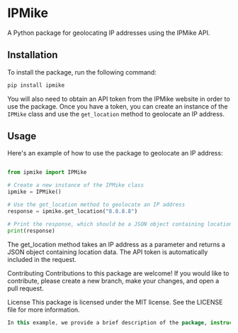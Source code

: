 

# IPMike

A Python package for geolocating IP addresses using the IPMike API.

## Installation

To install the package, run the following command:


```bash
pip install ipmike
```


You will also need to obtain an API token from the IPMike website in order to use the package. Once you have a token, you can create an instance of the `IPMike` class and use the `get_location` method to geolocate an IP address.

## Usage

Here's an example of how to use the package to geolocate an IP address:

```python

from ipmike import IPMike

# Create a new instance of the IPMike class
ipmike = IPMike()

# Use the get_location method to geolocate an IP address
response = ipmike.get_location("8.8.8.8")

# Print the response, which should be a JSON object containing location data
print(response)
```


The get_location method takes an IP address as a parameter and returns a JSON object containing location data. The API token is automatically included in the request.

Contributing
Contributions to this package are welcome! If you would like to contribute, please create a new branch, make your changes, and open a pull request.

License
This package is licensed under the MIT license. See the LICENSE file for more information.

```kotlin
In this example, we provide a brief description of the package, instructions for installing the package, and an example of how to use the package to geolocate an IP address. We also include sections on contributing to the package and licensing information. This should be enough to get users started with using the `ipmike` package.

```